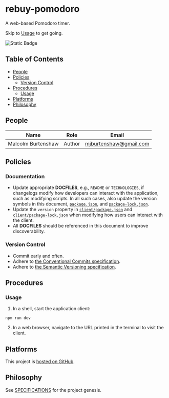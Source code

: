 # rebuy-pomodoro

A web-based Pomodoro timer.

Skip to [Usage](#usage) to get going.

![Static Badge](https://img.shields.io/badge/version-0.0.0-aa3288?labelColor=3754d5)

## Table of Contents

- [People](#principals)
- [Policies](#policies)
  - [Version Control](#version-control)
- [Procedures](#procedures)
  - [Usage](#usage)
- [Platforms](#platforms)
- [Philosophy](#philosophy)

## People

| Name | Role | Email |
|------|------|-------|
| Malcolm Burtenshaw | Author | mjburtenshaw@gmail.com |

## Policies

### Documentation

- Update appropriate **DOCFILES**, e.g., `README` or `TECHNOLOGIES`, if changelogs modify how developers can interact with the application, such as modifying scripts. In all such cases, also update the version symbols in this document, [`package.json`](package.json), and [`package-lock.json`](package-lock.json).
- Update the `version` property in [`client/package.json`](client/package.json) and [`client/package-lock.json`](client/package-lock.json) when modifying how users can interact with the client.
- All **DOCFILES** should be referenced in this document to improve discoverability.

### Version Control

- Commit early and often.
- Adhere to [the Conventional Commits specification](https://www.conventionalcommits.org/en/v1.0.0/).
- Adhere to [the Semantic Versioning specification](https://semver.org).

## Procedures

### Usage

1. In a shell, start the application client:

```shell
npm run dev
```

2. In a web browser, navigate to the URL printed in the terminal to visit the client.

## Platforms

This project is [hosted on GitHub](https://github.com/mjburtenshaw/rebuy-pomodoro).

## Philosophy

See [SPECIFICATIONS](SPECIFICATIONS.md) for the project genesis.
